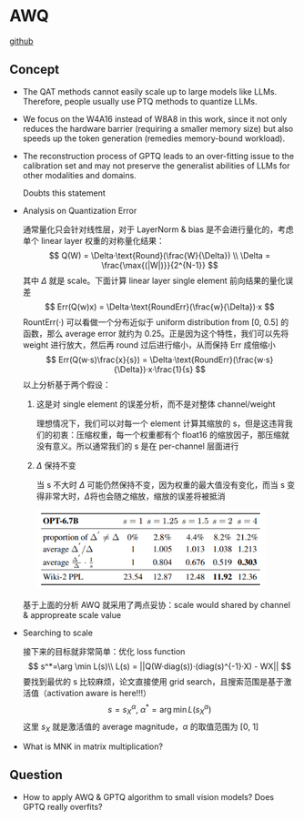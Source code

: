 # AWQ

[github](https://github.com/mit-han-lab/llm-awq)

## Concept

- The QAT methods cannot easily scale up to large models like LLMs. Therefore, people usually use PTQ methods to quantize LLMs.

- We focus on the W4A16 instead of W8A8 in this work, since it not only reduces the hardware barrier (requiring a smaller memory size) but also speeds up the token generation (remedies memory-bound workload).

- The reconstruction process of GPTQ leads to an over-fitting issue to the calibration set and may not preserve the generalist abilities of LLMs for other modalities and domains.

  Doubts this statement

- Analysis on Quantization Error

  通常量化只会针对线性层，对于 LayerNorm & bias 是不会进行量化的，考虑单个 linear layer 权重的对称量化结果：
  $$
  Q(W) = \Delta·\text{Round}(\frac{W}{\Delta}) \\
  \Delta = \frac{\max{(|W|)}}{2^{N-1}}
  $$
  其中 $\Delta$ 就是 scale。下面计算 linear layer single element 前向结果的量化误差
  $$
  Err(Q(w)x) = \Delta·\text{RoundErr}(\frac{w}{\Delta})·x
  $$
  $\text{RountErr}(·)$ 可以看做一个分布近似于 uniform distribution from [0, 0.5] 的函数，那么 average error 就约为 0.25。正是因为这个特性，我们可以先将 weight 进行放大，然后再 round 过后进行缩小，从而保持 Err 成倍缩小
  $$
  Err(Q(w·s)\frac{x}{s}) = \Delta·\text{RoundErr}(\frac{w·s}{\Delta})·x·\frac{1}{s}
  $$
  以上分析基于两个假设：

  1. 这是对 single element 的误差分析，而不是对整体 channel/weight

     理想情况下，我们可以对每一个 element 计算其缩放的 s，但是这违背我们的初衷：压缩权重，每一个权重都有个 float16 的缩放因子，那压缩就没有意义。所以通常我们的 s 是在 per-channel 层面进行

  2. $\Delta$ 保持不变

     当 s 不大时 $\Delta$ 可能仍然保持不变，因为权重的最大值没有变化，而当 s 变得非常大时，$\Delta$​ 将也会随之缩放，缩放的误差将被抵消

     <img src="AWQ/image-20240624152122811.png" alt="image-20240624152122811" style="zoom: 80%;" />

  基于上面的分析 AWQ 就采用了两点妥协：scale would shared by channel & appropreate scale value

- Searching to scale

  接下来的目标就非常简单：优化 loss function
  $$
  s^*=\arg \min L(s)\\
  L(s) = ||Q(W·diag(s))·(diag(s)^{-1}·X) - WX||
  $$
  要找到最优的 s 比较麻烦，论文直接使用 grid search，且搜索范围是基于激活值（activation aware is here!!!）
  $$
  s=s_X^\alpha, \ \alpha^*=\arg \min L(s_X^\alpha)
  $$
  这里 $s_X$ 就是激活值的 average magnitude，$\alpha$​ 的取值范围为 [0, 1]
  
- What is MNK in matrix multiplication?

  

## Question

- How to apply AWQ & GPTQ algorithm to small vision models? Does GPTQ really overfits?